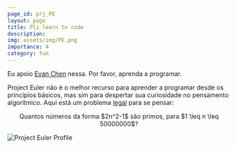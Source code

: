 ```yaml
---
page_id: prj_PE
layout: page
title: Plz learn to code
description:
img: assets/img/PE.png
importance: 4
category: fun
---
```


Eu apoio [Evan Chen](https://web.evanchen.cc/techspeech.html) nessa. Por favor, aprenda a programar.

Project Euler não é o melhor recurso para aprender a programar desde os princípios básicos, mas sim para despertar sua curiosidade no pensamento algorítmico. Aqui está um problema [legal](https://projecteuler.net/problem=216) para se pensar:

<p style="text-align: center;">
Quantos números da forma $2n^2-1$ são primos, para $1 \leq n \leq 50000000$?
</p>

<img src="https://projecteuler.net/profile/amanifold.png" alt="Project Euler Profile" />
